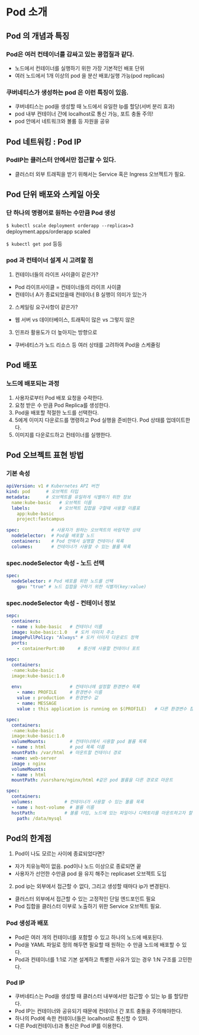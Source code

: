 # Pod 소개
## Pod 의 개념과 특징
### Pod은 여러 컨테이너를 감싸고 있는 콩껍질과 같다.
- 노드에서 컨테이너를 실행하기 위한 가장 기본적인 배포 단위
- 여러 노드에서 1개 이상의 pod 을 분산 배포/실행 가능(pod replicas)

### 쿠버네티스가 생성하는 pod 은 이런 특징이 있음.
- 쿠버네티스는 pod을 생성할 때 노드에서 유일한 Ip를 할당(서버 분리 효과)
- pod 내부 컨테이너 간에 localhost로 통신 가능, 포트 충돌 주의!
- pod 안에서 네트워크와 볼륨 등 자원을 공유

## Pod 네트워킹 : Pod IP
### PodIP는 클러스터 안에서만 접근할 수 있다.
- 클러스터 외부 트래픽을 받기 위해서는 Service 혹은 Ingress 오브젝트가 필요.

## Pod 단위 배포와 스케일 아웃
### 단 하나의 명령어로 원하는 수만큼 Pod 생성
`$ kubectl scale deployment orderapp --replicas=3`
deployment.apps/orderapp scaled

`$ kubectl get pod` 등등

### pod 과 컨테이너 설계 시 고려할 점
1. 컨테이너들의 라이프 사이클이 같은가?
  - Pod 라이프사이클 = 컨테이너들의 라이프 사이클
  - 컨테이너 A가 종료되었을때 컨테이너 B 실행이 의미가 있는가
2. 스케일링 요구사항이 같은가?
  - 웹 서버 vs 데이터베이스, 트래픽이 많은 vs 그렇지 않은
3. 인프라 활용도가 더 높아지는 방향으로
  - 쿠버네티스가 노드 리소스 등 여러 상태를 고려하여 Pod을 스케쥴링 

## Pod 배포
### 노드에 배포되는 과정
1. 사용자로부터 Pod 배포 요청을 수락한다.
2. 요청 받은 수 만큼 Pod Replica를 생성한다.
3. Pod을 배포할 적절한 노드를 선택한다.
4. 5에게 이미지 다운로드를 명령하고 Pod 실행을 준비한다. Pod 상태를 업데이트한다.
5. 이미지를 다운로드하고 컨테이너를 실행한다.

## Pod 오브젝트 표현 방법
### 기본 속성
```.yaml
apiVersion: v1 # Kubernetes API 버전
kind: pod      # 오브젝트 타입
metadata:      # 오브젝트를 유일하게 식별하기 위한 정보
  name:kube-basic   # 오브젝트 이름
  labels:           # 오브젝트 집합을 구할때 사용할 이름표
    app:kube-basic
    project:fastcampus
    
spec:            # 사용자가 원하는 오브젝트의 바람직한 상태
  nodeSelector:  # Pod을 배포할 노드
  containers:    # Pod 안에서 실행할 컨테이너 목록
  columes:       # 컨테이너가 사용할 수 있는 볼륨 목록
```

### spec.nodeSelector 속성 - 노드 선택
```.yaml
spec:
  nodeSelector: # Pod 배포를 위한 노드를 선택
    gpu: "true" # 노드 집합을 구하기 위한 식별자(key:value)
```
### spec.nodeSelector 속성 - 컨테이너 정보
```.yaml
sepc:
  containers:
  - name : kube-basic   # 컨테이너 이름
  image: kube-basic:1.0   # 도커 이미지 주소
  imagePullPolicy: "Always" # 도커 이미지 다운로드 정책
  ports:
    - containerPort:80     # 통신에 사용할 컨테이너 포트
```

```yaml
sepc:
  containers:
  -name:kube-basic
  image:kube-basic:1.0
  
  env:                  # 컨테이너에 설정할 환경변수 목록
    - name: PROFILE     # 환경변수 이름
    value : production  # 환경변수 값
    - name: MESSAGE
    value : this application is running on $(PROFILE)   # 다른 환경변수 참조
```

```yaml
spec:
  containers:
  -name:kube-basic
  image:kube-basic:1.0
  valumeMounts:         # 컨테이너에서 사용할 pod 볼륨 목록
  - name : html         # pod 목록 이름
  mountPath: /var/html  # 마운트할 컨테이너 경로
  -name: web-server
  image : nginx
  volumeMounts:
  - name : html
  mountPath: /usrshare/nginx/html #같은 pod 볼륨을 다른 경로로 마운트
```
```.yaml
spec:
  containers:
  volumes:            # 컨테이너가 사용할 수 있는 볼륨 목록
  - name : host-volume  # 볼륨 이름
  hostPath:           # 볼륨 타입, 노드에 있는 파일이나 디렉토리를 마운트하고자 할 때
    path: /data/mysql
```

## Pod의 한계점
1. Pod이 나도 모르는 사이에 종료되었다면?
- 자가 치유능력이 없음. pod이나 노드 이상으로 종료되면 끝
- 사용자가 선언한 수만큼 pod 을 유지 해주는 replicaset 오브젝트 도입

2. pod ip는 외부에서 접근할 수 없다, 그리고 생성할 때마다 ip가 변경된다.
- 클러스터 외부에서 접근할 수 있는 고정적인 단일 엔드포인트 필요
- Pod 집합을 클러스터 이부로 노출하기 위한 Service 오브젝트 필요.

### Pod 생성과 배포
- Pod은 여러 개의 컨테이너를 포함할 수 있고 하나의 노드에 배포된다.
- Pod을 YAML 파일로 정의 해두면 필요할 때 원하는 수 만큼 노드에 배포할 수 있다.
- Pod과 컨테이너를 1:1로 기본 설계하고 특별한 사유가 있는 경우 1:N 구조를 고민한다.

### Pod IP
- 쿠버네티스는 Pod을 생성할 때 클러스터 내부에서만 접근할 수 있는 Ip 를 할당한다.
- Pod IP는 컨테이너와 공유되기 때문에 컨테이너 간 포트 충돌을 주의해야한다.
- 하나의 Pod에 속한 컨테이너들은 localhost로 통신할 수 있따.
- 다른 Pod(컨테이너)과 통신은 Pod IP를 이용한다. 
